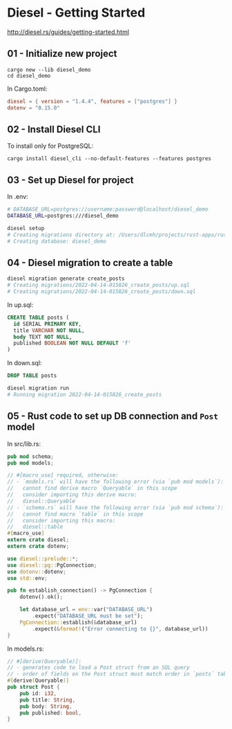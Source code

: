 # Diesel - Getting Started

http://diesel.rs/guides/getting-started.html

## 01 - Initialize new project

```
cargo new --lib diesel_demo
cd diesel_demo
```

In Cargo.toml:

```toml
diesel = { version = "1.4.4", features = ["postgres"] }
dotenv = "0.15.0"
```

## 02 - Install Diesel CLI

To install only for PostgreSQL:

```
cargo install diesel_cli --no-default-features --features postgres
```

## 03 - Set up Diesel for project

In .env:

```sh
# DATABASE_URL=postgres://username:password@localhost/diesel_demo
DATABASE_URL=postgres:///diesel_demo
```

```sh
diesel setup
# Creating migrations directory at: /Users/dlcmh/projects/rust-apps/rust-diesel-getting-started/migrations
# Creating database: diesel_demo
```

## 04 - Diesel migration to create a table

```sh
diesel migration generate create_posts
# Creating migrations/2022-04-14-015826_create_posts/up.sql
# Creating migrations/2022-04-14-015826_create_posts/down.sql
```

In up.sql:

```sql
CREATE TABLE posts (
  id SERIAL PRIMARY KEY,
  title VARCHAR NOT NULL,
  body TEXT NOT NULL,
  published BOOLEAN NOT NULL DEFAULT 'f'
)
```

In down.sql:

```sql
DROP TABLE posts
```

```sh
diesel migration run
# Running migration 2022-04-14-015826_create_posts
```

## 05 - Rust code to set up DB connection and `Post` model

In src/lib.rs:

```rust
pub mod schema;
pub mod models;

// #[macro_use] required, otherwise:
// - `models.rs` will have the following error (via `pub mod models`):
//   cannot find derive macro `Queryable` in this scope
//   consider importing this derive macro:
//   diesel::Queryable
// - `schema.rs` will have the following error (via `pub mod schema`):
//   cannot find macro `table` in this scope
//   consider importing this macro:
//   diesel::table
#[macro_use]
extern crate diesel;
extern crate dotenv;

use diesel::prelude::*;
use diesel::pg::PgConnection;
use dotenv::dotenv;
use std::env;

pub fn establish_connection() -> PgConnection {
    dotenv().ok();

    let database_url = env::var("DATABASE_URL")
        .expect("DATABASE_URL must be set");
    PgConnection::establish(&database_url)
        .expect(&format!("Error connecting to {}", database_url))
}
```

In models.rs:

```rust
// #[derive(Queryable)]:
// - generates code to load a Post struct from an SQL query
// - order of fields on the Post struct must match order in `posts` table in schema.rs
#[derive(Queryable)]
pub struct Post {
    pub id: i32,
    pub title: String,
    pub body: String,
    pub published: bool,
}
```

